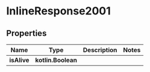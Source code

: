 
# InlineResponse2001

## Properties
Name | Type | Description | Notes
------------ | ------------- | ------------- | -------------
**isAlive** | **kotlin.Boolean** |  | 



